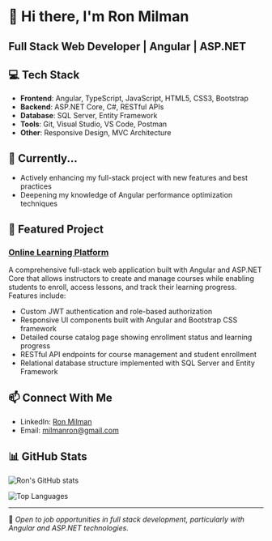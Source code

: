 # 👋 Hi there, I'm Ron Milman

## Full Stack Web Developer | Angular | ASP.NET

## 💻 Tech Stack

- **Frontend**: Angular, TypeScript, JavaScript, HTML5, CSS3, Bootstrap
- **Backend**: ASP.NET Core, C#, RESTful APIs
- **Database**: SQL Server, Entity Framework
- **Tools**: Git, Visual Studio, VS Code, Postman
- **Other**: Responsive Design, MVC Architecture

## 🌱 Currently...

- Actively enhancing my full-stack project with new features and best practices
- Deepening my knowledge of Angular performance optimization techniques

## 🚀 Featured Project

### [Online Learning Platform](https://github.com/MilmanRon/OnlineLearningPlatform)
A comprehensive full-stack web application built with Angular and ASP.NET Core that allows instructors to create and manage courses while enabling students to enroll, access lessons, and track their learning progress. Features include:

- Custom JWT authentication and role-based authorization
- Responsive UI components built with Angular and Bootstrap CSS framework
- Detailed course catalog page showing enrollment status and learning progress
- RESTful API endpoints for course management and student enrollment
- Relational database structure implemented with SQL Server and Entity Framework

## 📫 Connect With Me

- LinkedIn: [Ron Milman](https://linkedin.com/in/milmanron)
- Email: milmanron@gmail.com

## 📊 GitHub Stats

![Ron's GitHub stats](https://github-readme-stats.vercel.app/api?username=MilmanRon&show_icons=true&theme=tokyonight)

![Top Languages](https://github-readme-stats.vercel.app/api/top-langs/?username=MilmanRon&layout=compact&theme=tokyonight)

---

💼 *Open to job opportunities in full stack development, particularly with Angular and ASP.NET technologies.*
